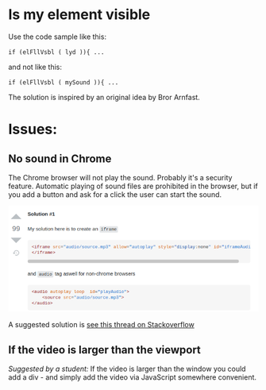 Is my element visible
=====================

Use the code sample like this:

~~~~
if (elFllVsbl ( lyd )){ ...
~~~~  

and not like this:

~~~~
if (elFllVsbl ( mySound )){ ...
~~~~

The solution is inspired by an original idea by Bror Arnfast.

# Issues:

## No sound in Chrome

The Chrome browser will not play the sound. Probably it's a security feature. Automatic playing of sound files are prohibited in the browser, but if you add a button and ask for a click the user can start the sound.

![Screendump from Stackoverflow](/images/workaround.png)

A suggested solution is [see this thread on Stackoverflow](https://stackoverflow.com/questions/50490304/how-to-make-audio-autoplay-on-chrome)


## If the video is larger than the viewport

*Suggested by a student:* If the video is larger than the window you could add a div - and simply add the video via JavaScript somewhere convenient. 
